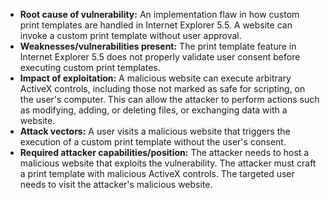 - **Root cause of vulnerability:** An implementation flaw in how custom print templates are handled in Internet Explorer 5.5. A website can invoke a custom print template without user approval.
- **Weaknesses/vulnerabilities present:** The print template feature in Internet Explorer 5.5 does not properly validate user consent before executing custom print templates.
- **Impact of exploitation:**  A malicious website can execute arbitrary ActiveX controls, including those not marked as safe for scripting, on the user's computer. This can allow the attacker to perform actions such as modifying, adding, or deleting files, or exchanging data with a website.
- **Attack vectors:** A user visits a malicious website that triggers the execution of a custom print template without the user's consent.
- **Required attacker capabilities/position:** The attacker needs to host a malicious website that exploits the vulnerability. The attacker must craft a print template with malicious ActiveX controls. The targeted user needs to visit the attacker's malicious website.